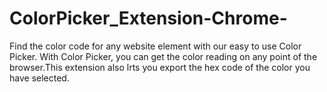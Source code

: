 # ColorPicker_Extension-Chrome-
Find the color code for any website element with our easy to use Color Picker. With Color Picker, you can get the color reading on any point of the browser.This extension also lrts you export the hex code of the color you have selected.
